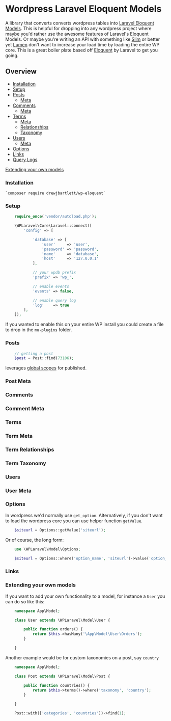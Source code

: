# Wordpress Laravel Eloquent Models
A library that converts converts wordpress tables into [Laravel Eloquent Models](https://laravel.com/docs/5.3/eloquent). This is helpful for dropping into any wordpress project where maybe you'd rather use the awesome features of Laravel's Eloquent Models. Or maybe you're writing an API with something like [Slim](https://www.slimframework.com/) or better yet [Lumen](https://lumen.laravel.com/) don't want to increase your load time by loading the entire WP core. This is a great boiler plate based off [Eloquent](https://laravel.com/docs/5.3/eloquent) by Laravel to get you going.

## Overview
 - [Installation](#installation)
 - [Setup](#setup)
 - [Posts](#posts)
   - [Meta](#post-meta)
 - [Comments](#comments)
   - [Meta](#comment-meta)
 - [Terms](#terms)
   - [Meta](#term-meta)
   - [Relationships](#term-relationships)
   - [Taxonomy](#term-taxonomy)
 - [Users](#users)
   - [Meta](#user-meta)
 - [Options](#options)
 - [Links](#links)
 - [Query Logs](#query-logs)

[Extending your own models](#extending-your-own-models)

### Installation

    `composer require drewjbartlett/wp-eloquent`

### Setup

```php
    require_once('vendor/autoload.php');

    \WPLaravel\Core\Laravel::connect([
        'config' => [

            'database' => [
                'user'     => 'user',
                'password' => 'password',
                'name'     => 'database',
                'host'     => '127.0.0.1'
            ],

            // your wpdb prefix
            'prefix' => 'wp_',

            // enable events
            'events' => false,

            // enable query log
            'log'    => true
        ],
    ]);

```

If you wanted to enable this on your entire WP install you could create a file to drop in the `mu-plugins` folder.

### Posts

```php
    // getting a post
    $post = Post::find(73106);
```

leverages [global scopes](https://laravel.com/docs/5.3/eloquent#query-scopes) for published.

### Post Meta

### Comments

### Comment Meta

### Terms

### Term Meta

### Term Relationships

### Term Taxonomy

### Users

### User Meta

### Options

In wordpress we'd normally use `get_option`. Alternatively, if you don't want to load the wordpress core you can use helper function `getValue`.

```php
    $siteurl = Options::getValue('siteurl');
```
Or of course, the long form:
```php
    use \WPLaravel\Model\Options;

    $siteurl = Options::where('option_name', 'siteurl')->value('option_value');
```



### Links

### Extending your own models

If you want to add your own functionality to a model, for instance a `User` you can do so like this:

```php
    namespace App\Model;

    class User extends \WPLaravel\Model\User {

        public function orders() {
            return $this->hasMany('\App\Model\User\Orders');
        }

    }
```

Another example would be for custom taxonomies on a post, say `country`

```php
    namespace App\Model;

    class Post extends \WPLaravel\Model\Post {

        public function countries() {
            return $this->terms()->where('taxonomy', 'country');
        }

    }

    Post::with(['categories', 'countries'])->find(1);
```
